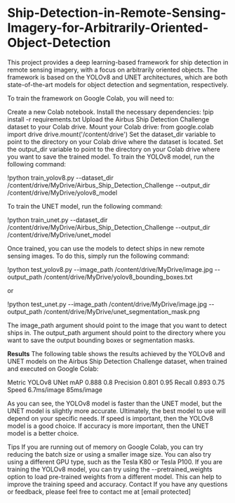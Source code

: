 # Ship-Detection-in-Remote-Sensing-Imagery-for-Arbitrarily-Oriented-Object-Detection


This project provides a deep learning-based framework for ship detection in remote sensing imagery, with a focus on arbitrarily oriented objects. The framework is based on the YOLOv8 and UNET architectures, which are both state-of-the-art models for object detection and segmentation, respectively.

To train the framework on Google Colab, you will need to:

Create a new Colab notebook.
Install the necessary dependencies:
!pip install -r requirements.txt
Upload the Airbus Ship Detection Challenge dataset to your Colab drive.
Mount your Colab drive:
from google.colab import drive
drive.mount('/content/drive')
Set the dataset_dir variable to point to the directory on your Colab drive where the dataset is located.
Set the output_dir variable to point to the directory on your Colab drive where you want to save the trained model.
To train the YOLOv8 model, run the following command:

!python train_yolov8.py --dataset_dir /content/drive/MyDrive/Airbus_Ship_Detection_Challenge --output_dir /content/drive/MyDrive/yolov8_model

To train the UNET model, run the following command:

!python train_unet.py --dataset_dir /content/drive/MyDrive/Airbus_Ship_Detection_Challenge --output_dir /content/drive/MyDrive/unet_model

Once trained, you can use the models to detect ships in new remote sensing images. To do this, simply run the following command:

!python test_yolov8.py --image_path /content/drive/MyDrive/image.jpg --output_path /content/drive/MyDrive/yolov8_bounding_boxes.txt

or

!python test_unet.py --image_path /content/drive/MyDrive/image.jpg --output_path /content/drive/MyDrive/unet_segmentation_mask.png

The image_path argument should point to the image that you want to detect ships in. The output_path argument should point to the directory where you want to save the output bounding boxes or segmentation masks.

**Results**
The following table shows the results achieved by the YOLOv8 and UNET models on the Airbus Ship Detection Challenge dataset, when trained and executed on Google Colab:

Metric	YOLOv8	UNet
mAP	0.888	0.8
Precision	0.801	0.95
Recall	0.893	0.75
Speed	6.7ms/image	85ms/image


As you can see, the YOLOv8 model is faster than the UNET model, but the UNET model is slightly more accurate. Ultimately, the best model to use will depend on your specific needs. If speed is important, then the YOLOv8 model is a good choice. If accuracy is more important, then the UNET model is a better choice.

Tips
If you are running out of memory on Google Colab, you can try reducing the batch size or using a smaller image size.
You can also try using a different GPU type, such as the Tesla K80 or Tesla P100.
If you are training the YOLOv8 model, you can try using the --pretrained_weights option to load pre-trained weights from a different model. This can help to improve the training speed and accuracy.
Contact
If you have any questions or feedback, please feel free to contact me at [email protected]
